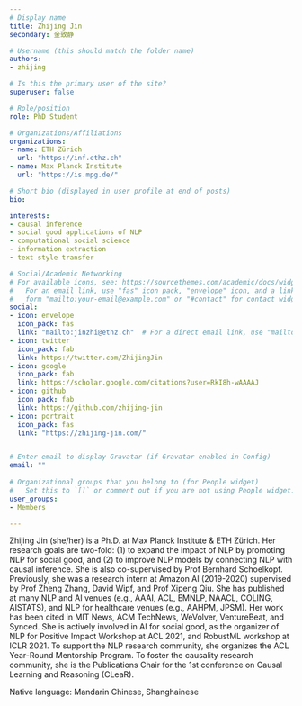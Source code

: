 ```yaml
---
# Display name
title: Zhijing Jin
secondary: 金致静

# Username (this should match the folder name)
authors:
- zhijing

# Is this the primary user of the site?
superuser: false

# Role/position
role: PhD Student

# Organizations/Affiliations
organizations:
- name: ETH Zürich
  url: "https://inf.ethz.ch"
- name: Max Planck Institute
  url: "https://is.mpg.de/"

# Short bio (displayed in user profile at end of posts)
bio: 

interests:
- causal inference
- social good applications of NLP 
- computational social science
- information extraction
- text style transfer

# Social/Academic Networking
# For available icons, see: https://sourcethemes.com/academic/docs/widgets/#icons
#   For an email link, use "fas" icon pack, "envelope" icon, and a link in the
#   form "mailto:your-email@example.com" or "#contact" for contact widget.
social:
- icon: envelope
  icon_pack: fas
  link: "mailto:jinzhi@ethz.ch"  # For a direct email link, use "mailto:test@example.org".
- icon: twitter
  icon_pack: fab
  link: https://twitter.com/ZhijingJin
- icon: google
  icon_pack: fab
  link: https://scholar.google.com/citations?user=RkI8h-wAAAAJ
- icon: github
  icon_pack: fab
  link: https://github.com/zhijing-jin
- icon: portrait
  icon_pack: fas
  link: "https://zhijing-jin.com/"


# Enter email to display Gravatar (if Gravatar enabled in Config)
email: ""
  
# Organizational groups that you belong to (for People widget)
#   Set this to `[]` or comment out if you are not using People widget.  
user_groups:
- Members

---
```


Zhijing Jin (she/her) is a Ph.D. at Max Planck Institute & ETH Zürich. Her research goals are two-fold: (1) to expand the impact of NLP by promoting NLP for social good, and (2) to improve NLP models by connecting NLP with causal inference. She is also co-supervised by Prof Bernhard Schoelkopf. Previously, she was a research intern at Amazon AI (2019-2020) supervised by Prof Zheng Zhang, David Wipf, and Prof Xipeng Qiu. She has published at many NLP and AI venues (e.g., AAAI, ACL, EMNLP, NAACL, COLING, AISTATS), and NLP for healthcare venues (e.g., AAHPM, JPSM). Her work has been cited in MIT News, ACM TechNews, WeVolver, VentureBeat, and Synced. She is actively involved in AI for social good, as the organizer of NLP for Positive Impact Workshop at ACL 2021, and RobustML workshop at ICLR 2021. To support the NLP research community, she organizes the ACL Year-Round Mentorship Program. To foster the causality research community, she is the Publications Chair for the 1st conference on Causal Learning and Reasoning (CLeaR).

Native language: Mandarin Chinese, Shanghainese

